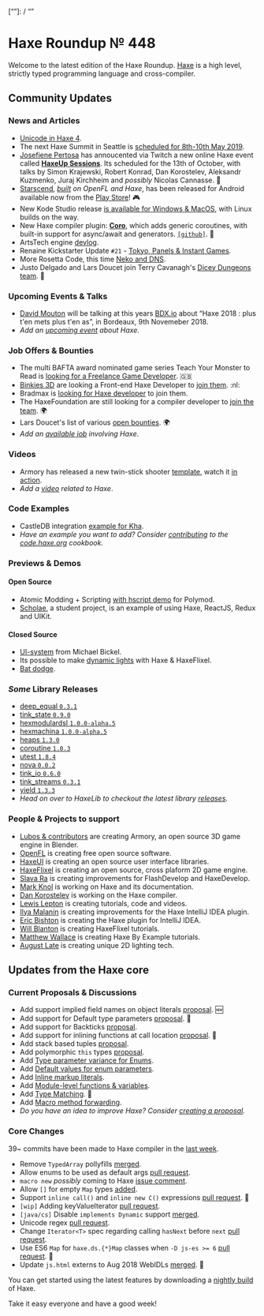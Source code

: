 [_template]: ../templates/roundup.html
[date]: / "2018-09-20 10:17:00"
[modified]: / "2018-09-20 11:19:00"
[published]: / "2018-09-20 12:00:00"
[description]: / "The latest news covering the Haxe community, featuring upcoming talks, the latest HaxeLib releases, game previews and lots more!"
[“”]: / “”

# Haxe Roundup № 448

Welcome to the latest edition of the Haxe Roundup. [Haxe](http://haxe.org/?ref=haxe.io) is a high level, strictly typed programming language and cross-compiler.

## Community Updates

### News and Articles

- [Unicode in Haxe 4](https://haxe.org/blog/unicode/).
- The next Haxe Summit in Seattle is [scheduled for 8th-10th May 2019](https://twitter.com/HaxeSummit/status/1033006480155439104).
- [Josefiene Pertosa](https://twitter.com/Fiene_P/) has annoucented via Twitch a new online Haxe event called [**HaxeUp Sessions**](https://twitter.com/Fiene_P/status/1042019000174211072). Its scheduled for the 13th of October, with talks by Simon Krajewski, Robert Konrad, Dan Korostelev, Aleksandr Kuzmenko, Juraj Kirchheim and _possibly_ Nicolas Cannasse. :clap:
- [Starscend](https://www.facebook.com/VacuumTubeGames/), _[built](http://starscend.com/development.html) on OpenFL and Haxe_, has been released for Android available now from the [Play Store](https://play.google.com/store/apps/details?id=com.vacuumtubegames.starscend)! :video_game:
- New Kode Studio release [is available for Windows & MacOS](https://twitter.com/robdangerous/status/1042204619710124032), with Linux builds on the way.
- New Haxe compiler plugin: [**Coro**](https://twitter.com/RealyUniqueName/status/1039566263217995776), which adds generic coroutines, with built-in support for async/await and generators. [`[github]`](https://github.com/RealyUniqueName/Coro). :star2:
- ArtsTech engine [devlog](https://community.haxe.org/t/artstech-engine-development-log/1069).
- Renaine Kickstarter Update `#21` - [Tokyo, Panels & Instant Games](https://twitter.com/OctosoftUS/status/1042225240435126272).
- More Rosetta Code, this time [Neko and DNS](https://community.haxe.org/t/more-rosetta-code-neko-and-dns/1086/1).
- Justo Delgado and Lars Doucet join Terry Cavanagh's [Dicey Dungeons team](https://twitter.com/terrycavanagh/status/1039276992913448961). :clap:

### Upcoming Events & Talks

- [David Mouton](https://twitter.com/damoebius) will be talking at this years [BDX.io](https://www.bdx.io/#/home) about “Haxe 2018 : plus t'en mets plus t'en as”, in Bordeaux, 9th Novemeber 2018.
- _Add an [upcoming event](https://github.com/skial/haxe.io/labels/events) about Haxe._

### Job Offers & Bounties

- The multi BAFTA award nominated game series Teach Your Monster to Read is [looking for a Freelance Game Developer](https://weworkremotely.com/remote-jobs/teach-monster-games-ltd-freelance-game-developer?source=haxeio). :gb:
- [Binkies 3D](https://www.binkies3d.com/) are looking a Front-end Haxe Developer to [join them](http://jobs.binkies3d.com/o/frontend-developer-den-haag?source=haxeio). :nl:
- Bradmax is [looking for Haxe developer](https://twitter.com/lleqsnoom/status/1036865616454529025) to join them.
- The HaxeFoundation are still looking for a compiler developer to [join the team](https://haxe.org/blog/hf-is-recruiting/). :earth_africa:
- Lars Doucet's list of various [open bounties](https://github.com/larsiusprime/larsBounties/issues). :earth_africa:
- _Add an [available job](https://github.com/skial/haxe.io/labels/jobs) involving Haxe_.

### Videos

- Armory has released a new twin-stick shooter [template](https://twitter.com/luboslenco/status/1040615626350493697), watch it [in action](https://twitter.com/luboslenco/status/1040624813721702400).
- _Add a [video](https://github.com/skial/haxe.io/labels/jobs) related to Haxe_.

### Code Examples

- CastleDB integration [example for Kha](https://github.com/Beeblerox/Kha-CastleDB).
- _Have an example you want to add? Consider [contributing](https://github.com/HaxeFoundation/code-cookbook#contributing-articles) to the [code.haxe.org](https://code.haxe.org/) cookbook._

### Previews & Demos

#### Open Source

- Atomic Modding + Scripting [with hscript demo](https://twitter.com/larsiusprime/status/1040839613156405249) for Polymod.
- [Scholae](https://twitter.com/grebenshikov_n/status/1040415029634457600), a student project, is an example of using Haxe, ReactJS, Redux and UIKit.

#### Closed Source

- [UI-system‏](https://twitter.com/dazKind/status/1040929522382761984) from Michael Bickel.
- Its possible to make [dynamic lights](https://twitter.com/DeadWorldHeroes/status/1041997921015787523) with Haxe & HaxeFlixel.
- [Bat dodge](https://twitter.com/_arnulfo/status/1041039073559732224).

### _Some_ Library Releases

- [deep_equal `0.3.1`](https://lib.haxe.org/p/deep_equal)
- [tink_state `0.9.0`](https://lib.haxe.org/p/tink_state)
- [hexmodulardsl `1.0.0-alpha.5`](https://lib.haxe.org/p/hexmodulardsl)
- [hexmachina `1.0.0-alpha.5`](https://lib.haxe.org/p/hexmachina)
- [heaps `1.3.0`](https://lib.haxe.org/p/heaps)
- [coroutine `1.0.3`](https://lib.haxe.org/p/coroutine)
- [utest `1.8.4`](https://lib.haxe.org/p/utest)
- [nova `0.0.2`](https://lib.haxe.org/p/nova)
- [tink_io `0.6.0`](https://lib.haxe.org/p/tink_io)
- [tink_streams `0.3.1`](https://lib.haxe.org/p/tink_streams)
- [yield `1.3.3`](https://lib.haxe.org/p/yield)
- _Head on over to HaxeLib to checkout the latest library [releases](http://lib.haxe.org/recent)._

### People & Projects to support

- [Lubos & contributors](https://armory3d.org/fund) are creating Armory, an open source 3D game engine in Blender.
- [OpenFL](https://www.patreon.com/openfl) is creating free open source software.
- [HaxeUI](https://www.patreon.com/haxeui) is creating an open source user interface libraries.
- [HaxeFlixel](https://www.patreon.com/haxeflixel) is creating an open source, cross plaform 2D game engine.
- [Slava Ra](https://www.patreon.com/slavara) is creating improvements for FlashDevelop and HaxeDevelop.
- [Mark Knol](https://www.patreon.com/markknol) is working on Haxe and its documentation.
- [Dan Korostelev](https://www.patreon.com/nadako) is working on the Haxe compiler.
- [Lewis Lepton](https://www.patreon.com/lewislepton) is creating tutorials, code and videos.
- [Ilya Malanin](https://www.patreon.com/mayakwd) is creating improvements for the Haxe IntelliJ IDEA plugin.
- [Eric Bishton](https://www.patreon.com/EricBishton) is creating the Haxe plugin for IntelliJ IDEA.
- [Will Blanton](https://www.patreon.com/x01010111) is creating HaxeFlixel tutorials.
- [Matthew Wallace](https://www.patreon.com/haxeexamples) is creating Haxe By Example tutorials.
- [August Late](http://www.patreon.com/augustlate) is creating unique 2D lighting tech.

## Updates from the Haxe core

### Current Proposals & Discussions

- Add support implied field names on object literals [proposal](https://github.com/HaxeFoundation/haxe-evolution/pull/51). :new:
- Add support for Default type parameters [proposal](https://github.com/HaxeFoundation/haxe-evolution/pull/50). :star2:
- Add support for Backticks [proposal](https://github.com/HaxeFoundation/haxe-evolution/pull/49).
- Add support for inlining functions at call location [proposal](https://github.com/HaxeFoundation/haxe-evolution/pull/45). :star2:
- Add stack based tuples [proposal](https://github.com/HaxeFoundation/haxe-evolution/pull/38).
- Add polymorphic `this` types [proposal](https://github.com/HaxeFoundation/haxe-evolution/pull/36).
- Add [Type parameter variance for Enums](https://github.com/HaxeFoundation/haxe-evolution/pull/28).
- Add [Default values for enum parameters](https://github.com/HaxeFoundation/haxe-evolution/issues/27).
- Add [Inline markup literals](https://github.com/HaxeFoundation/haxe-evolution/pull/26).
- Add [Module-level functions & variables](https://github.com/HaxeFoundation/haxe-evolution/pull/24).
- Add [Type Matching](https://github.com/HaxeFoundation/haxe-evolution/pull/20). :star2:
- Add [Macro method forwarding](https://github.com/HaxeFoundation/haxe-evolution/pull/18).
- _Do you have an idea to improve Haxe? Consider [creating a proposal]._

### Core Changes

39~ commits have been made to Haxe compiler in the [last week].

- Remove `TypedArray` pollyfills [merged](https://github.com/HaxeFoundation/html-externs/pull/10).
- Allow enums to be used as default args [pull request](https://github.com/HaxeFoundation/haxe/pull/7439).
- `macro new` _possibly_ coming to Haxe [issue comment](https://github.com/HaxeFoundation/haxe/issues/5292#issuecomment-422274266).
- Allow `[]` for empty `Map` types [added](https://github.com/HaxeFoundation/haxe/issues/7426#event-1849071836).
- Support `inline call()` and `inline new C()` expressions [pull request](https://github.com/HaxeFoundation/haxe/pull/7425). :star2:
- `[wip]` Adding keyValueIterator [pull request](https://github.com/HaxeFoundation/haxe/pull/7422).
- `[java/cs]` Disable `implements Dynamic` support [merged](https://github.com/HaxeFoundation/haxe/pull/7403).
- Unicode regex [pull request](https://github.com/HaxeFoundation/haxe/pull/7419).
- Change `Iterator<T>` spec regarding calling `hasNext` before `next` [pull request](https://github.com/HaxeFoundation/haxe/pull/7430).
- Use ES6 `Map` for `haxe.ds.{*}Map` classes when `-D js-es >= 6` [pull request](https://github.com/HaxeFoundation/haxe/pull/7429). :star2:
- Update `js.html` externs to Aug 2018 WebIDLs [merged](https://github.com/HaxeFoundation/haxe/pull/7354). :star2:

You can get started using the latest features by downloading a [nightly build] of Haxe.         

Take it easy everyone and have a good week!

[nightly build]: http://build.haxe.org
[creating a proposal]: https://github.com/HaxeFoundation/haxe-evolution
[last week]: https://github.com/issues?utf8=%E2%9C%93&q=closed%3A2018-09-13..2018-09-20+org%3Ahaxefoundation+is%3Aclosed+
